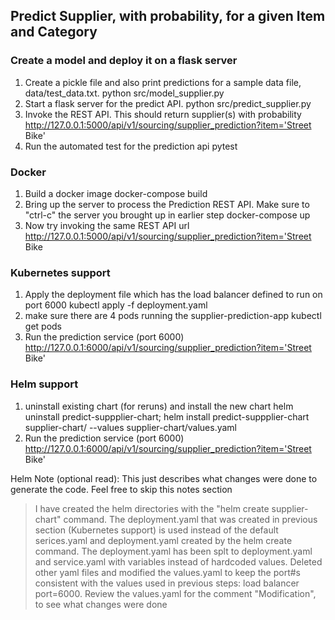 ## Predict Supplier, with probability, for a given Item and Category

### Create a model and deploy it on a flask server
1. Create a pickle file and also print predictions for a sample data file,  data/test_data.txt.
      python src/model_supplier.py
2. Start a flask server for the predict API. 
      python src/predict_supplier.py
3. Invoke the REST API. This should return supplier(s) with probability
      http://127.0.0.1:5000/api/v1/sourcing/supplier_prediction?item='Street Bike'
4. Run the automated test for the prediction api
      pytest

### Docker
1. Build a docker image
      docker-compose build
2. Bring up the server to process the Prediction REST API. Make sure to "ctrl-c" the server you brought up in earlier step
      docker-compose up
3. Now try invoking the same REST API url 
      http://127.0.0.1:5000/api/v1/sourcing/supplier_prediction?item='Street Bike

### Kubernetes support
1. Apply the deployment file which has the load balancer defined to run on port 6000
      kubectl apply -f deployment.yaml
2. make sure there are 4 pods running the supplier-prediction-app
      kubectl get pods
3. Run the prediction service (port 6000)
      http://127.0.0.1:6000/api/v1/sourcing/supplier_prediction?item='Street Bike'

### Helm support
1. uninstall existing chart (for reruns) and install the new chart
      helm uninstall predict-suppplier-chart; helm install predict-suppplier-chart supplier-chart/ --values supplier-chart/values.yaml
2. Run the prediction service (port 6000)
      http://127.0.0.1:6000/api/v1/sourcing/supplier_prediction?item='Street Bike'

Helm Note (optional read): This just describes what changes were done to generate the code. Feel free to skip this notes section
  > I have created the helm directories with the "helm create supplier-chart" command. 
  > The deployment.yaml that was created in previous section (Kubernetes support) is used instead of the default serices.yaml and deployment.yaml created by the helm create command. The deployment.yaml has been splt to deployment.yaml and service.yaml with variables instead of hardcoded values.
  > Deleted other yaml files and modified the  values.yaml to keep the port#s consistent with the values used in previous steps: load balancer port=6000. 
  > Review the values.yaml for the comment "Modification", to see what changes were done

